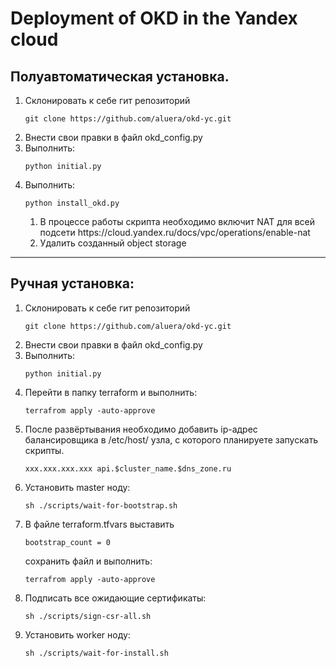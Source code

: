# Deployment of OKD in the Yandex cloud

## Полуавтоматическая установка.

<ol>
<li>Склонировать к себе гит репозиторий</li>
<pre><code>git clone https://github.com/aluera/okd-yc.git</code></pre>
<li>Внести свои правки в файл okd_config.py</li>
<li>Выполнить: <pre><code>python initial.py</code></pre></li>
<li>Выполнить: <pre><code>python install_okd.py</code></pre>
<ol><li>
В процессе работы скрипта необходимо включит NAT для всей подсети https://cloud.yandex.ru/docs/vpc/operations/enable-nat</li>
<li>Удалить созданный object storage</li></ol></li>
</ol>

_________________

## Ручная установка:
<ol>
<li>Склонировать к себе гит репозиторий</li>
<pre><code>git clone https://github.com/aluera/okd-yc.git</code></pre>
<li>Внести свои правки в файл okd_config.py</li>
<li>Выполнить: <pre><code>python initial.py</code></pre></li>
<li>Перейти в папку terraform и выполнить: <pre><code>terrafrom apply -auto-approve</code></pre></li></li>
<li>После развёртывания необходимо добавить ip-адрес балансировщика в /etc/host/ узла, с которого планируете запускать скрипты.<pre><code>xxx.xxx.xxx.xxx api.$cluster_name.$dns_zone.ru</code></pre></li>
<li>Установить master ноду: <pre><code>sh ./scripts/wait-for-bootstrap.sh</code></pre> </li>
<li>В файле terraform.tfvars выставить <pre><code>bootstrap_count = 0</code></pre> сохранить файл и выполнить:
<pre><code>terrafrom apply -auto-approve</code></pre></li>
<li>Подписать все ожидающие сертификаты: <pre><code>sh ./scripts/sign-csr-all.sh</code></pre> </li>
<li>Установить worker ноду: <pre><code>sh ./scripts/wait-for-install.sh</code></pre> </li>
</ol>
